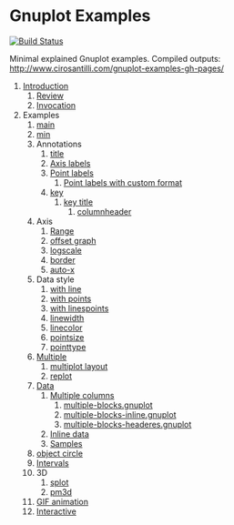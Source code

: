 # Gnuplot Examples

[![Build Status](https://travis-ci.org/cirosantilli/gnuplot-examples.svg?branch=master)](https://travis-ci.org/cirosantilli/gnuplot-examples)

Minimal explained Gnuplot examples. Compiled outputs: <http://www.cirosantilli.com/gnuplot-examples-gh-pages/>

1.  [Introduction](review.md)
    1.  [Review](review.md)
    1.  [Invocation](invocation.md)
1.  Examples
    1.  [main](main.gnuplot)
    1.  [min](min.gnuplot)
    1.  Annotations
        1.  [title](title.gnuplot)
        1.  [Axis labels](axis-label.gnuplot)
        1.  [Point labels](point-label.gnuplot)
            1.  [Point labels with custom format](point-label-format.gnuplot)
        1.  [key](key.gnuplot)
            1.  [key title](key-title.gnuplot)
                1.  [columnheader](columnheader.gnuplot)
    1.  Axis
        1.  [Range](range.gnuplot)
        1.  [offset graph](offset-graph.gnuplot)
        1.  [logscale](logscale.gnuplot)
        1.  [border](border.gnuplot)
        1.  [auto-x](auto-x.gnuplot)
    1.  Data style
        1.  [with line](with-line.gnuplot)
        1.  [with points](with-points.gnuplot)
        1.  [with linespoints](with-linespoints.gnuplot)
        1.  [linewidth](linewidth.gnuplot)
        1.  [linecolor](linecolor.gnuplot)
        1.  [pointsize](pointsize.gnuplot)
        1.  [pointtype](pointtype.gnuplot)
    1.  [Multiple](multiple.gnuplot)
        1.  [multiplot layout](multiplot-layout.gnuplot)
        1.  [replot](replot.gnuplot)
    1.  [Data](data.gnuplot)
        1.  [Multiple columns](multiple-columns.gnuplot)
            1.  [multiple-blocks.gnuplot](multiple-blocks.gnuplot)
            1.  [multiple-blocks-inline.gnuplot](multiple-blocks-inline.gnuplot)
            1.  [multiple-blocks-headeres.gnuplot](multiple-blocks-headeres.gnuplot)
        1.  [Inline data](inline-data.gnuplot)
        1.  [Samples](samples.gnuplot)
    1.  [object circle](object-circle.gnuplot)
    1.  [Intervals](intervals.gnuplot)
    1.  3D
        1.  [splot](splot.gnuplot)
        1.  [pm3d](pm3d)
    1.  [GIF animation](animation.gif.gnuplot)
    1.  [Interactive](interactive/)
